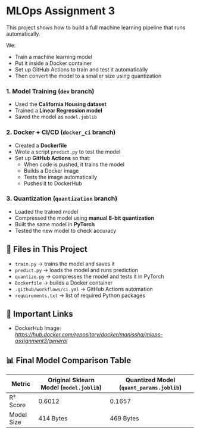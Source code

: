 # MLOps Assignment 3

This project shows how to build a full machine learning pipeline that runs automatically.

We:
- Train a machine learning model
- Put it inside a Docker container
- Set up GitHub Actions to train and test it automatically
- Then convert the model to a smaller size using quantization

### 1. Model Training (`dev` branch)
- Used the **California Housing dataset**
- Trained a **Linear Regression model**
- Saved the model as `model.joblib`

### 2. Docker + CI/CD (`docker_ci` branch)
- Created a **Dockerfile**
- Wrote a script `predict.py` to test the model
- Set up **GitHub Actions** so that:
  - When code is pushed, it trains the model
  - Builds a Docker image
  - Tests the image automatically
  - Pushes it to DockerHub

### 3. Quantization (`quantization` branch)
- Loaded the trained model
- Compressed the model using **manual 8-bit quantization**
- Built the same model in **PyTorch**
- Tested the new model to check accuracy

## 📁 Files in This Project

- `train.py` → trains the model and saves it
- `predict.py` → loads the model and runs prediction
- `quantize.py` → compresses the model and tests it in PyTorch
- `Dockerfile` → builds a Docker container
- `.github/workflows/ci.yml` → GitHub Actions automation
- `requirements.txt` → list of required Python packages

## 🔗 Important Links

- DockerHub Image: *https://hub.docker.com/repository/docker/manissha/mlops-assignment3/general*

## 📊 Final Model Comparison Table

| Metric       | Original Sklearn Model (`model.joblib`) | Quantized Model (`quant_params.joblib`) |
|--------------|-----------------------------------------|------------------------------------------|
| R² Score     | 0.6012                                  | 0.1657                                   |
| Model Size   | 414 Bytes                               | 469 Bytes                                |


